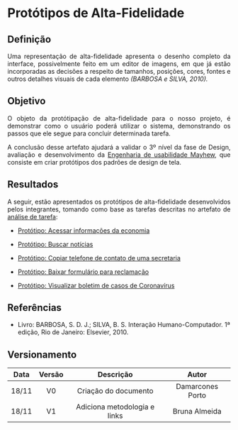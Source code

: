 # Protótipos de Alta-Fidelidade

## Definição

<p align = "justify">Uma representação de alta-fidelidade apresenta o desenho completo da interface, possivelmente feito em um editor de imagens, em que já estão incorporadas as decisões a respeito de tamanhos, posições, cores, fontes e outros detalhes visuais de cada elemento <i>(BARBOSA e SILVA, 2010).</i></p>

## Objetivo

<p align="justify">O objeto da protótipação de alta-fidelidade para o nosso projeto, é demonstrar como o usuário poderá utilizar o sistema, demonstrando os passos que ele segue para concluir determinada tarefa.</p>
<p align = "justify">A conclusão desse artefato ajudará a validar o 3º nível da fase de Design, avaliação e desenvolvimento da <a href="https://interacao-humano-computador.github.io/2020.1-Prefeiturade-Aguas-Lindas-de-Goias/planejamento/processo/#engenharia-de-usabilidade-de-mayhew">Engenharia de usabilidade Mayhew</a>, que consiste em criar protótipos dos padrões de design de tela.</p>

## Resultados

<p align = "justify">A seguir, estão apresentados os protótipos de alta-fidelidade desenvolvidos pelos integrantes, tomando como base as tarefas descritas no artefato de <a href= "https://interacao-humano-computador.github.io/2020.1-Prefeiturade-Aguas-Lindas-de-Goias/analise_tarefas/AnaliseTarefas/">análise de tarefa</a>:</p>

- <p><a href="../prototipo1">Protótipo: Acessar informações da economia</a></p>
- <p><a href="../prototipo2">Protótipo: Buscar notícias</a></p>
- <p><a href="../prototipo3">Protótipo: Copiar telefone de contato de uma secretaria</a></p>
- <p><a href="../prototipo4">Protótipo: Baixar formulário para reclamação</a></p>
- <p><a href="../prototipo5">Protótipo: Visualizar boletim de casos de Coronavírus</a></p>

## Referências

- Livro: BARBOSA, S. D. J.; SILVA, B. S. Interação Humano-Computador. 1ª edição, Rio de Janeiro: Elsevier, 2010.

## Versionamento

| Data | Versão |           Descrição             |    Autor    |
|:----:|:------:|:-------------------------------:|:-----------:|
|18/11 |V0      |     Criação do documento        |Damarcones Porto|
|18/11 |V1      |  Adiciona metodologia e links   |Bruna Almeida|